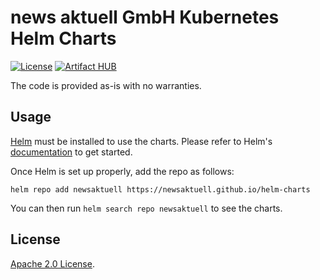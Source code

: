 # news aktuell GmbH Kubernetes Helm Charts

[![License](https://img.shields.io/badge/License-Apache%202.0-blue.svg)](https://opensource.org/licenses/Apache-2.0)
[![Artifact HUB](https://img.shields.io/endpoint?url=https://artifacthub.io/badge/repository/newsaktuell)](https://artifacthub.io/packages/search?repo=newsaktuell)

The code is provided as-is with no warranties.

## Usage

[Helm](https://helm.sh) must be installed to use the charts.
Please refer to Helm's [documentation](https://helm.sh/docs/) to get started.

Once Helm is set up properly, add the repo as follows:

```console
helm repo add newsaktuell https://newsaktuell.github.io/helm-charts
```

You can then run `helm search repo newsaktuell` to see the charts.

<!-- Keep full URL links to repo files because this README syncs from main to gh-pages.  -->
<!-- Chart documentation is available in [grafana directory](https://github.com/grafana/helm-charts/blob/main/charts/grafana/README.md). -->

## License

<!-- Keep full URL links to repo files because this README syncs from main to gh-pages.  -->
[Apache 2.0 License](https://github.com/grafana/helm-charts/blob/main/LICENSE).
